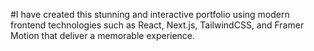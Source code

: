 #I have created this stunning and interactive portfolio using modern frontend technologies such as React, Next.js, TailwindCSS, and Framer Motion that deliver a memorable experience.
